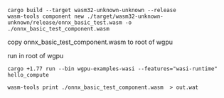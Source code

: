 

```shell
cargo build --target wasm32-unknown-unknown --release
wasm-tools component new ./target/wasm32-unknown-unknown/release/onnx_basic_test.wasm -o ./onnx_basic_test_component.wasm
```



copy onnx_basic_test_component.wasm to root of wgpu

run in root of wgpu
```shell
cargo +1.77 run --bin wgpu-examples-wasi --features="wasi-runtime" hello_compute
```




`wasm-tools print ./onnx_basic_test_component.wasm  > out.wat`



